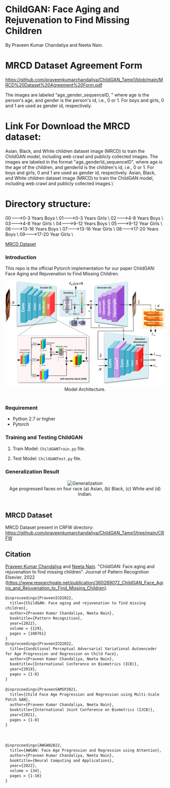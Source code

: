 # ChildGAN: Face Aging and Rejuvenation to Find Missing Children
By Praveen Kumar Chandaliya and Neeta Nain. 

# MRCD Dataset Agreement Form
https://github.com/praveenkumarchandaliya/ChildGAN_Tamp1/blob/main/MRCD%20Dataset%20Agreement%20Form.pdf

The images are labeled “age_gender_sequenceID, " where age is the person's age, and gender is the person's id, i.e., 0 or 1. For boys and girls, 0 and 1 are used as gender id, respectively.


# Link For Download the MRCD dataset:  
Asian, Black, and White children dataset image (MRCD) to train the ChildGAN model, including web crawl and publicly collected images.
The images are labeled in the format "age_genderId_sequenceID", where age is the age of the children, and genderId is the children's id, i.e., 0 or 1. For boys and girls, 0 and 1 are used as gender id, respectively.
Asian, Black, and White children dataset image (MRCD) to train the ChildGAN model, including web crawl and publicly collected images.\\

# Directory structure:

00--->0-3 Years Boys \\
01--->0-3 Years Girls \\
02--->4-8 Years Boys \\
03--->4-8 Year Girls \\
04--->9-12 Years Boys \\
05--->9-12 Year Girls \\
06--->13-16 Years Boys \\
07--->13-16 Year Girls \\
08--->17-20 Years Boys \\
09--->17-20 Year Girls \\



<a href="https://drive.google.com/file/d/1_jOclJy3AFbSHzKsuIh7QD-UOsb5p2RT/view?usp=drive_link">MRCD Dataset<a>


### Introduction

This repo is the official Pytorch implementation for our paper ChildGAN: Face Aging and Rejuvenation to Find Missing Children.

<div align="center">
<img align="center" src="images/ChildGAN.png" width="600" alt="ChildGAN Framework">
</div>
<div align="center">
Model Architecture.
</div>
<br/>

### Requirement

- Python 2.7 or higher
- Pytorch 

### Training and Testing ChildGAN

1. Train Model: `ChildGANTrain.py` file.

2. Test  Model: `ChildGANTest.py` file.

### Generalization Result

<div align="center">
<img align="center" src="images/SkinColorFinal.png" alt="Generalization">
</div>
<div align="center">
Age progressed faces on four race (a) Asian, (b) Black, (c) White and (d) Indian.
</div>
<br/>

## MRCD Dataset
MRCD Dataset present in CRFW directory: https://github.com/praveenkumarchandaliya/ChildGAN_Tamp1/tree/main/CRFW
## Citation
[Praveen Kumar Chandaliya](https://github.com/praveenkumarchandaliya/ChildGAN_Tamp1/) and [Neeta Nain](https://github.com/praveenkumarchandaliya/ChildGAN_Tamp1/). "ChildGAN: Face aging and rejuvenation to find missing children". Journal of Pattern Recognition Elsevier, 2022 (https://www.researchgate.net/publication/360289072_ChildGAN_Face_Aging_and_Rejuvenation_to_Find_Missing_Children).
```
@inproceedings{PraveenICD2022,
  title={ChildGAN: Face aging and rejuvenation to find missing children},
  author={Praveen Kumar Chandaliya, Neeta Nain},
  booktitle={Pattern Recognition},
  year={2022},
  volume = {129},
  pages = {108761}
}
@inproceedings{PraveenICD2022,
  title={Conditional Perceptual Adversarial Variational Autoencoder for Age Progression and Regression on Child Face},
  author={Praveen Kumar Chandaliya, Neeta Nain},
  booktitle={International Conference on Biometrics (ICB)},
  year={2019},
  pages = {1-8}
}

@inproceedings{PraveenSAMSP2021,
  title={Child Face Age Progression and Regression using Multi-Scale Patch GAN},
  author={Praveen Kumar Chandaliya, Neeta Nain},
  booktitle={International Joint Conference on Biometrics (IJCB)},
  year={2021},
  pages = {1-8}
}



@inproceedings{AWGAN2022,
  title={AWGAN: Face Age Progression and Regression using Attention},
  author={Praveen Kumar Chandaliya, Neeta Nain},
  booktitle={Neural Computing and Applications},
  year={2022},
  volume = {34},
  pages = {1-16}
}

 

```




